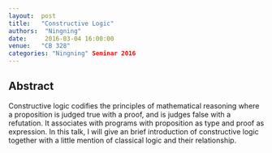 ```yaml
--- 
layout:  post 
title:   "Constructive Logic"
authors:  "Ningning"
date:     2016-03-04 16:00:00
venue:   "CB 328"
categories: "Ningning" Seminar 2016
--- 
```

## Abstract

Constructive logic codifies the principles of mathematical reasoning where a
proposition is judged true with a proof, and is judges false with a
refutation.
It associates with programs with proposition as type and proof as
expression. In
this talk, I will give an brief introduction of constructive logic together
with
a little mention of classical logic and their relationship.

